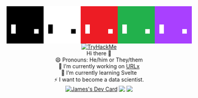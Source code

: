 
<div align="center">
<img align="center" src="/g1gabyteDEV.png"><img align="center" src="/g1gabyteDEValt.png"><img align="center" src="/g1gabyteALT2.png"><img align="center" src="/g1gabyteDEValt3.png"><img align="center" src="/g1gabyteDEValt4.png">
<br><a href="https://tryhackme.com/p/jamesmarke7"><img src="https://tryhackme-badges.s3.amazonaws.com/jamesmarke7.png" alt="TryHackMe"></a><br>
Hi there 👋<br>
😄 Pronouns: He/him or They/them<br>
🔭 I’m currently working on <a href="http://urlx.uk.ms/">URLx</a><br>
🌱 I’m currently learning Svelte<br>
⚡ I want to become a data scientist.
<br>
<a href="https://app.daily.dev/g1gabytedev"><img align="center" src="https://api.daily.dev/devcards/7a9201316c414f5ab5989735b312890a.png?r=o7u" width="400" alt="James's Dev Card"/></a>
<img align="center" src="https://github-readme-stats.vercel.app/api/top-langs/?username=g1gabyteDEV&layout=pie&theme=vue-dark">
<img align="center" src="https://github-readme-stats.vercel.app/api?username=g1gabyteDEV&theme=vue-dark" />
</div>
